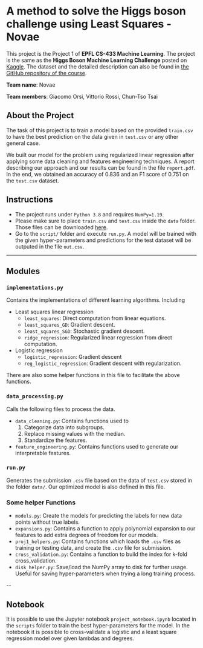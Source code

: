 # A method to solve the Higgs boson challenge using Least Squares - Novae
This project is the Project 1 of **EPFL CS-433 Machine Learning**. The project is the same as the **Higgs Boson Machine Learning Challenge** posted on [Kaggle](https://www.kaggle.com/c/higgs-boson). The dataset and the detailed description can also be found in [the GitHub repository of the course](https://github.com/epfml/ML_course/tree/master/projects/project1).

**Team name**: Novae

**Team members**: Giacomo Orsi, Vittorio Rossi, Chun-Tso Tsai
## About the Project

The task of this project is to train a model based on the provided `train.csv` to have the best prediction on the data given in `test.csv` or any other general case.

We built our model for the problem using regularized linear regression after applying some data cleaning and features engineering techniques. A report describing our approach and our results can be found in the file `report.pdf`. In the end, we obtained an accuracy of 0.836 and an F1 score of 0.751 on the `test.csv` dataset.

## Instructions
* The project runs under `Python 3.8` and requires `NumPy=1.19`.
* Please make sure to place `train.csv` and `test.csv` inside the `data` folder. Those files can be downloaded [here](https://www.kaggle.com/c/higgs-boson/data). 
* Go to the `script/` folder and execute `run.py`. A model will be trained with the given hyper-parameters and predictions for the test dataset will be outputed in the file `out.csv`.

---
## Modules
### `implementations.py`
Contains the implementations of different learning algorithms. Including
* Least squares linear regression
    * `least_squares`: Direct computation from linear equations.
    * `least_squares_GD`: Gradient descent.
    * `least_squares_SGD`: Stochastic gradient descent.
    * `ridge_regression`: Regularized linear regression from direct computation.
* Logistic regression
    * `logistic_regression`: Gradient descent
    * `reg_logistic_regression`: Gradient descent with regularization.

There are also some helper functions in this file to facilitate the above functions.

### `data_processing.py`
Calls the following files to process the data.
* `data_cleaning.py`:
Contains functions used to
    1. Categorize data into subgroups.
    2. Replace missing values with the median.
    3. Standardize the features.
* `feature_engineering.py`:
Contains functions used to generate our interpretable features.

### `run.py`
Generates the submission `.csv` file based on the data of `test.csv` stored in the folder `data/`. Our optimized model is also defined in this file.


### **Some helper Functions**
* `models.py`: 
Create the models for predicting the labels for new data points without true labels.
* `expansions.py`: 
Contains a function to apply polynomial expansion to our features to add extra degrees of freedom for our models.
* `proj1_helpers.py`: 
Contains functions which loads the `.csv` files as training or testing data, and create the `.csv` file for submission.
* `cross_validation.py`:
Contains a function to build the index for k-fold cross_validation.
* `disk_helper.py`:
Save/load the NumPy array to disk for further usage. Useful for saving hyper-parameters when trying a long training process.

--
## Notebook
It is possible to use the Jupyter notebook `project_notebook.ipynb` located in the `scripts` folder to train the best hyper-parameters for the model. 
In the notebook it is possible to cross-validate a logistic and a least square regression model over given lambdas and degrees. 